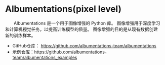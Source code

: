 # Albumentations(pixel level)
&emsp;&emsp;Albumentations 是一个用于图像增强的 Python 库。 图像增强用于深度学习和计算机视觉任务，以提高训练模型的质量。 图像增强的目的是从现有数据创建新的训练样本。

- GitHub仓库： https://github.com/albumentations-team/albumentations
- 示例仓库：https://github.com/albumentations-team/albumentations_examples